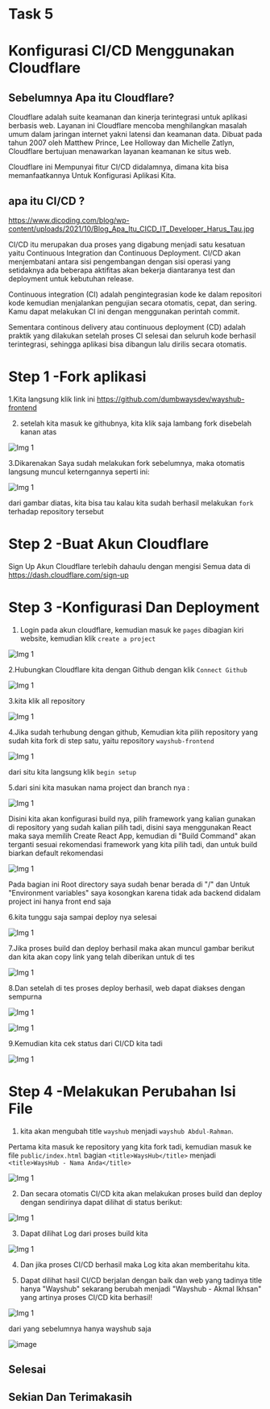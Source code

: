 # Task 5

# Konfigurasi CI/CD Menggunakan Cloudflare

## Sebelumnya Apa itu Cloudflare? 

Cloudflare adalah suite keamanan dan kinerja terintegrasi untuk aplikasi berbasis web. Layanan ini Cloudflare mencoba menghilangkan masalah umum dalam jaringan internet yakni latensi dan keamanan data. Dibuat pada tahun 2007 oleh Matthew Prince, Lee Holloway dan Michelle Zatlyn, Cloudflare bertujuan menawarkan layanan keamanan ke situs web.

Cloudflare ini Mempunyai fitur CI/CD didalamnya, dimana kita bisa memanfaatkannya Untuk Konfigurasi Aplikasi Kita.

## apa itu CI/CD ?

https://www.dicoding.com/blog/wp-content/uploads/2021/10/Blog_Apa_Itu_CICD_IT_Developer_Harus_Tau.jpg

CI/CD itu merupakan dua proses yang digabung menjadi satu kesatuan yaitu Continuous Integration dan Continuous Deployment. CI/CD akan menjembatani antara sisi pengembangan dengan sisi operasi yang setidaknya ada beberapa aktifitas akan bekerja diantaranya test dan deployment untuk kebutuhan release.

Continuous integration (CI) adalah pengintegrasian kode ke dalam repositori kode kemudian menjalankan pengujian secara otomatis, cepat, dan sering. Kamu dapat melakukan CI ini dengan menggunakan perintah  commit.

Sementara continous delivery atau continuous deployment (CD) adalah praktik yang dilakukan setelah proses CI selesai dan seluruh kode berhasil terintegrasi, sehingga aplikasi bisa dibangun lalu dirilis secara otomatis.

# Step 1 -Fork aplikasi 

1.Kita langsung klik link ini https://github.com/dumbwaysdev/wayshub-frontend

2. setelah kita masuk ke githubnya, kita klik saja lambang fork disebelah kanan atas 
 
![Img 1](assets/3.png)

3.Dikarenakan Saya sudah melakukan fork sebelumnya, maka otomatis langsung muncul keterngannya seperti ini:

![Img 1](assets/4.png)

dari gambar diatas, kita bisa tau kalau kita sudah berhasil melakukan `fork` terhadap repository tersebut

# Step 2 -Buat Akun Cloudflare 

Sign Up Akun Cloudflare terlebih dahaulu dengan mengisi Semua data di https://dash.cloudflare.com/sign-up

# Step 3 -Konfigurasi Dan Deployment

1. Login pada akun cloudflare, kemudian masuk ke `pages` dibagian kiri website, kemudian klik `create a project` 

![Img 1](assets/1.png)


2.Hubungkan Cloudflare kita dengan Github dengan klik `Connect Github`

![Img 1](assets/2.png)

3.kita klik all repository 

![Img 1](assets/2.1.png)

4.Jika sudah terhubung dengan github, Kemudian kita pilih repository yang sudah kita fork di step satu, yaitu repository `wayshub-frontend`

![Img 1](assets/5.png)

dari situ kita langsung klik `begin setup`

5.dari sini kita masukan nama project dan branch nya :

![Img 1](assets/6.png)

Disini kita akan konfigurasi build nya, pilih framework yang kalian gunakan di repository yang sudah kalian pilih tadi, disini saya menggunakan React maka saya memilih Create React App, kemudian di "Build Command" akan terganti sesuai rekomendasi framework yang kita pilih tadi, dan untuk build biarkan default rekomendasi

![Img 1](assets/7.png)

Pada bagian ini Root directory saya sudah benar berada di "/" dan Untuk "Environment variables" saya kosongkan karena tidak ada backend didalam project ini hanya front end saja

6.kita tunggu saja sampai deploy nya selesai

![Img 1](assets/8.png)

7.Jika proses build dan deploy berhasil maka akan muncul gambar berikut dan kita akan copy link yang telah diberikan untuk di tes

![Img 1](assets/9.png)

8.Dan setelah di tes proses deploy berhasil, web dapat diakses dengan sempurna

![Img 1](assets/10.png)

![Img 1](assets/11.png)

9.Kemudian kita cek status dari CI/CD kita tadi

![Img 1](assets/12.png)

# Step 4 -Melakukan Perubahan Isi File 

1. kita akan mengubah title `wayshub` menjadi `wayshub Abdul-Rahman`.

Pertama kita masuk ke repository yang kita fork tadi, kemudian masuk ke file `public/index.html` bagian `<title>WaysHub</title>` menjadi `<title>WaysHub - Nama Anda</title>`

![Img 1](assets/13.png)

2. Dan secara otomatis CI/CD kita akan melakukan proses build dan deploy dengan sendirinya dapat dilihat di status berikut:

![Img 1](assets/14.png)

3. Dapat dilihat Log dari proses build kita 

![Img 1](assets/15.png)

4. Dan jika proses CI/CD berhasil maka Log kita akan memberitahu kita.

5. Dapat dilihat hasil CI/CD berjalan dengan baik dan web yang tadinya title hanya "Wayshub" sekarang berubah menjadi "Wayshub - Akmal Ikhsan" yang artinya proses CI/CD kita berhasil!

![Img 1](assets/16.png)

dari yang sebelumnya hanya wayshub saja

![image](https://user-images.githubusercontent.com/99697182/172080513-3c97319e-55e6-4ca2-8885-9b3f96029a06.png)

## Selesai

## Sekian Dan Terimakasih






